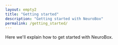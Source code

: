 ```yaml
---
layout: empty2
title: "Getting started"
description: "Getting started with NeuroBox"
permalink: /getting_started/
---
```

Here we'll explain how to get started with NeuroBox.
